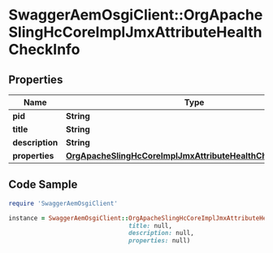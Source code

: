# SwaggerAemOsgiClient::OrgApacheSlingHcCoreImplJmxAttributeHealthCheckInfo

## Properties

Name | Type | Description | Notes
------------ | ------------- | ------------- | -------------
**pid** | **String** |  | [optional] 
**title** | **String** |  | [optional] 
**description** | **String** |  | [optional] 
**properties** | [**OrgApacheSlingHcCoreImplJmxAttributeHealthCheckProperties**](OrgApacheSlingHcCoreImplJmxAttributeHealthCheckProperties.md) |  | [optional] 

## Code Sample

```ruby
require 'SwaggerAemOsgiClient'

instance = SwaggerAemOsgiClient::OrgApacheSlingHcCoreImplJmxAttributeHealthCheckInfo.new(pid: null,
                                 title: null,
                                 description: null,
                                 properties: null)
```


